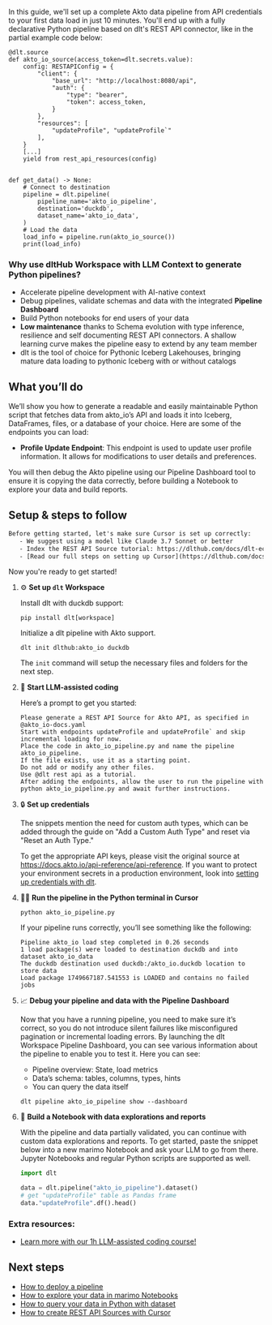 In this guide, we'll set up a complete Akto data pipeline from API credentials to your first data load in just 10 minutes. You'll end up with a fully declarative Python pipeline based on dlt's REST API connector, like in the partial example code below:

```python-outcome
@dlt.source
def akto_io_source(access_token=dlt.secrets.value):
    config: RESTAPIConfig = {
        "client": {
            "base_url": "http://localhost:8080/api",
            "auth": {
                "type": "bearer",
                "token": access_token,
            }
        },
        "resources": [
            "updateProfile", "updateProfile`"
        ],
    }
    [...]
    yield from rest_api_resources(config)


def get_data() -> None:
    # Connect to destination
    pipeline = dlt.pipeline(
        pipeline_name='akto_io_pipeline',
        destination='duckdb',
        dataset_name='akto_io_data', 
    )
    # Load the data
    load_info = pipeline.run(akto_io_source())
    print(load_info) 
```

### Why use dltHub Workspace with LLM Context to generate Python pipelines?

- Accelerate pipeline development with AI-native context
- Debug pipelines, validate schemas and data with the integrated **Pipeline Dashboard**
- Build Python notebooks for end users of your data
- **Low maintenance** thanks to Schema evolution with type inference, resilience and self documenting REST API connectors. A shallow learning curve makes the pipeline easy to extend by any team member
- dlt is the tool of choice for Pythonic Iceberg Lakehouses, bringing mature data loading to pythonic Iceberg with or without catalogs

## What you’ll do

We’ll show you how to generate a readable and easily maintainable Python script that fetches data from akto_io’s API and loads it into Iceberg, DataFrames, files, or a database of your choice. Here are some of the endpoints you can load:

- **Profile Update Endpoint**: This endpoint is used to update user profile information. It allows for modifications to user details and preferences.

You will then debug the Akto pipeline using our Pipeline Dashboard tool to ensure it is copying the data correctly, before building a Notebook to explore your data and build reports.

## Setup & steps to follow

```default
Before getting started, let's make sure Cursor is set up correctly:
   - We suggest using a model like Claude 3.7 Sonnet or better
   - Index the REST API Source tutorial: https://dlthub.com/docs/dlt-ecosystem/verified-sources/rest_api/ and add it to context as **@dlt rest api**
   - [Read our full steps on setting up Cursor](https://dlthub.com/docs/dlt-ecosystem/llm-tooling/cursor-restapi#23-configuring-cursor-with-documentation)
```

Now you're ready to get started!

1. ⚙️ **Set up `dlt` Workspace**
    
    Install dlt with duckdb support:
    ```shell
    pip install dlt[workspace]
    ```

    Initialize a dlt pipeline with Akto support.
    ```shell
    dlt init dlthub:akto_io duckdb
    ```

    The `init` command will setup the necessary files and folders for the next step.
    
2. 🤠 **Start LLM-assisted coding**
    
    Here’s a prompt to get you started:
    
    ```prompt
    Please generate a REST API Source for Akto API, as specified in @akto_io-docs.yaml 
    Start with endpoints updateProfile and updateProfile` and skip incremental loading for now. 
    Place the code in akto_io_pipeline.py and name the pipeline akto_io_pipeline. 
    If the file exists, use it as a starting point. 
    Do not add or modify any other files. 
    Use @dlt rest api as a tutorial. 
    After adding the endpoints, allow the user to run the pipeline with python akto_io_pipeline.py and await further instructions.
    ```

    
3. 🔒 **Set up credentials** 
    
    The snippets mention the need for custom auth types, which can be added through the guide on "Add a Custom Auth Type" and reset via "Reset an Auth Type."
    
    To get the appropriate API keys, please visit the original source at https://docs.akto.io/api-reference/api-reference.
    If you want to protect your environment secrets in a production environment, look into [setting up credentials with dlt](https://dlthub.com/docs/walkthroughs/add_credentials).
    
4. 🏃‍♀️ **Run the pipeline in the Python terminal in Cursor**
    
    ```shell
    python akto_io_pipeline.py
    ```
    
    If your pipeline runs correctly, you’ll see something like the following:
    
    ```shell
    Pipeline akto_io load step completed in 0.26 seconds
    1 load package(s) were loaded to destination duckdb and into dataset akto_io_data
    The duckdb destination used duckdb:/akto_io.duckdb location to store data
    Load package 1749667187.541553 is LOADED and contains no failed jobs
    ```
    
5. 📈 **Debug your pipeline and data with the Pipeline Dashboard**

    Now that you have a running pipeline, you need to make sure it’s correct, so you do not introduce silent failures like misconfigured pagination or incremental loading errors. By launching the dlt Workspace Pipeline Dashboard, you can see various information about the pipeline to enable you to test it. Here you can see:
    - Pipeline overview: State, load metrics
    - Data’s schema: tables, columns, types, hints
    - You can query the data itself
    
    ```shell
    dlt pipeline akto_io_pipeline show --dashboard
    ```
    
6. 🐍 **Build a Notebook with data explorations and reports**

    With the pipeline and data partially validated, you can continue with custom data explorations and reports. To get started, paste the snippet below into a new marimo Notebook and ask your LLM to go from there. Jupyter Notebooks and regular Python scripts are supported as well.

    
    ```python
    import dlt

   data = dlt.pipeline("akto_io_pipeline").dataset()
   # get "updateProfile" table as Pandas frame
   data."updateProfile".df().head()
    ```

### Extra resources:

- [Learn more with our 1h LLM-assisted coding course!](https://www.youtube.com/watch?v=GGid70rnJuM)

## Next steps

- [How to deploy a pipeline](https://dlthub.com/docs/walkthroughs/deploy-a-pipeline)
- [How to explore your data in marimo Notebooks](https://dlthub.com/docs/general-usage/dataset-access/marimo)
- [How to query your data in Python with dataset](https://dlthub.com/docs/general-usage/dataset-access/dataset)
- [How to create REST API Sources with Cursor](https://dlthub.com/docs/dlt-ecosystem/llm-tooling/cursor-restapi)
